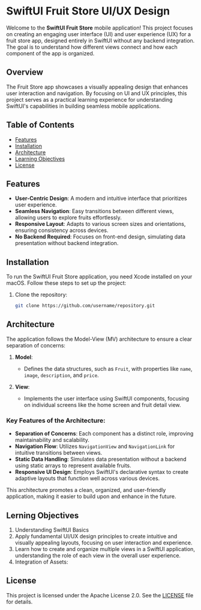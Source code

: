 # SwiftUI Fruit Store UI/UX Design

Welcome to the **SwiftUI Fruit Store** mobile application! This project focuses on creating an engaging user interface (UI) and user experience (UX) for a fruit store app, designed entirely in SwiftUI without any backend integration. The goal is to understand how different views connect and how each component of the app is organized.

## Overview

The Fruit Store app showcases a visually appealing design that enhances user interaction and navigation. By focusing on UI and UX principles, this project serves as a practical learning experience for understanding SwiftUI's capabilities in building seamless mobile applications.

## Table of Contents

- [Features](#features)
- [Installation](#installation)
- [Architecture](#architecture)
- [Learning Objectives](#learning-objectives)
- [License](#license)

## Features

- **User-Centric Design**: A modern and intuitive interface that prioritizes user experience.
- **Seamless Navigation**: Easy transitions between different views, allowing users to explore fruits effortlessly.
- **Responsive Layout**: Adapts to various screen sizes and orientations, ensuring consistency across devices.
- **No Backend Required**: Focuses on front-end design, simulating data presentation without backend integration.

## Installation

To run the SwiftUI Fruit Store application, you need Xcode installed on your macOS. Follow these steps to set up the project:

1. Clone the repository:
   ```bash
   git clone https://github.com/username/repository.git

## Architecture

The application follows the Model-View (MV) architecture to ensure a clear separation of concerns:

1. **Model**:
   - Defines the data structures, such as `Fruit`, with properties like `name`, `image`, `description`, and `price`.

2. **View**:
   - Implements the user interface using SwiftUI components, focusing on individual screens like the home screen and fruit detail view.

### Key Features of the Architecture:

- **Separation of Concerns**: Each component has a distinct role, improving maintainability and scalability.
- **Navigation Flow**: Utilizes `NavigationView` and `NavigationLink` for intuitive transitions between views.
- **Static Data Handling**: Simulates data presentation without a backend using static arrays to represent available fruits.
- **Responsive UI Design**: Employs SwiftUI's declarative syntax to create adaptive layouts that function well across various devices.

This architecture promotes a clean, organized, and user-friendly application, making it easier to build upon and enhance in the future.

## Lerning Objectives

1. Understanding SwiftUI Basics
2. Apply fundamental UI/UX design principles to create intuitive and visually appealing layouts, focusing on user interaction and experience.
3. Learn how to create and organize multiple views in a SwiftUI application, understanding the role of each view in the overall user experience.
4. Integration of Assets:

## License

This project is licensed under the Apache License 2.0. See the [LICENSE](LICENSE) file for details.
